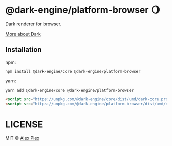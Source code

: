 # @dark-engine/platform-browser 🌖

Dark renderer for browser.

[More about Dark](https://github.com/atellmer/dark)

## Installation
npm:
```
npm install @dark-engine/core @dark-engine/platform-browser
```

yarn:
```
yarn add @dark-engine/core @dark-engine/platform-browser
```

```html
<script src="https://unpkg.com/@dark-engine/core/dist/umd/dark-core.production.min.js"></script>
<script src="https://unpkg.com/@dark-engine/platform-browser/dist/umd/dark-platform-browser.production.min.js"></script>
```

# LICENSE

MIT © [Alex Plex](https://github.com/atellmer)

